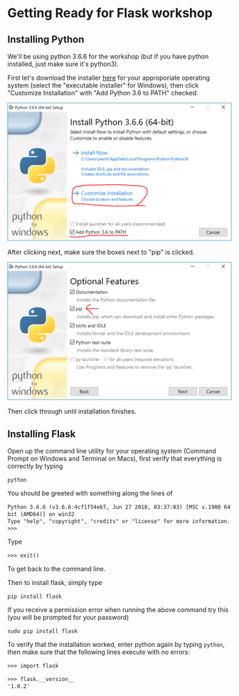 # Getting Ready for Flask workshop

## Installing Python

We'll be using python 3.6.6 for the workshop (but if you have python installed, just make sure it's python3).

First let's download the installer [here](https://www.python.org/downloads/release/python-366/) for your approporiate operating system (select the "executable installer" for Windows), then click "Customize Installation" with "Add Python 3.6 to PATH" checked.

![first-pane.png](first-pane.PNG)

After clicking next, make sure the boxes next to "pip" is clicked.

![second-pane.png](second-pane.PNG)

Then click through until installation finishes.

## Installing Flask

Open up the command line utility for your operating system (Command Prompt on Windows and Terminal on Macs), first verify that everything is correctly by typing
```
python
```
You should be greeted with something along the lines of
```
Python 3.6.6 (v3.6.6:4cf1f54eb7, Jun 27 2018, 03:37:03) [MSC v.1900 64 bit (AMD64)] on win32
Type "help", "copyright", "credits" or "license" for more information.
>>>
```
Type
```
>>> exit()
```
To get back to the command line.

Then to install flask, simply type
```
pip install flask
```
If you receive a permission error when running the above command try this (you will be prompted for your password)
```
sudo pip install flask
```

To verify that the installation worked, enter python again by typing `python`, then make sure that the following lines execute with no errors:
```
>>> import flask
```
```
>>> flask.__version__
'1.0.2'
```
